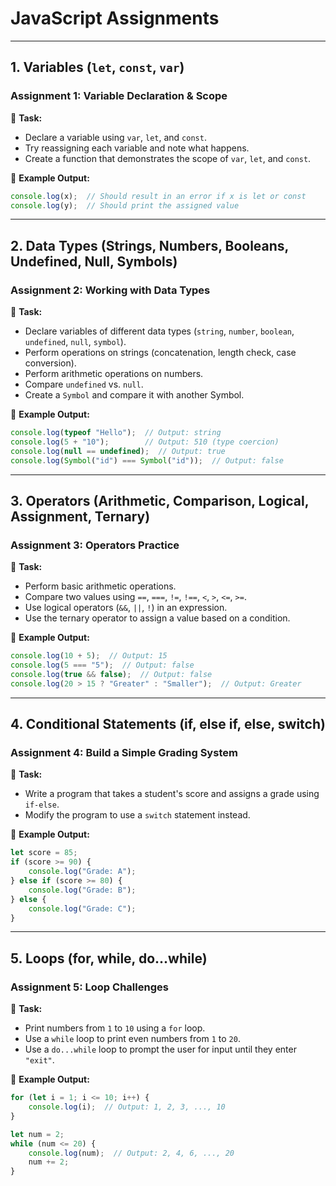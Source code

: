 # **JavaScript Assignments**  

---

## **1. Variables (`let`, `const`, `var`)**  

### **Assignment 1: Variable Declaration & Scope**  
📌 **Task:**  
- Declare a variable using `var`, `let`, and `const`.  
- Try reassigning each variable and note what happens.  
- Create a function that demonstrates the scope of `var`, `let`, and `const`.  

📝 **Example Output:**  
```js
console.log(x);  // Should result in an error if x is let or const
console.log(y);  // Should print the assigned value
```

---

## **2. Data Types (Strings, Numbers, Booleans, Undefined, Null, Symbols)**  

### **Assignment 2: Working with Data Types**  
📌 **Task:**  
- Declare variables of different data types (`string`, `number`, `boolean`, `undefined`, `null`, `symbol`).  
- Perform operations on strings (concatenation, length check, case conversion).  
- Perform arithmetic operations on numbers.  
- Compare `undefined` vs. `null`.  
- Create a `Symbol` and compare it with another Symbol.  

📝 **Example Output:**  
```js
console.log(typeof "Hello");  // Output: string
console.log(5 + "10");        // Output: 510 (type coercion)
console.log(null == undefined);  // Output: true
console.log(Symbol("id") === Symbol("id"));  // Output: false
```

---

## **3. Operators (Arithmetic, Comparison, Logical, Assignment, Ternary)**  

### **Assignment 3: Operators Practice**  
📌 **Task:**  
- Perform basic arithmetic operations.  
- Compare two values using `==`, `===`, `!=`, `!==`, `<`, `>`, `<=`, `>=`.  
- Use logical operators (`&&`, `||`, `!`) in an expression.  
- Use the ternary operator to assign a value based on a condition.  

📝 **Example Output:**  
```js
console.log(10 + 5);  // Output: 15
console.log(5 === "5");  // Output: false
console.log(true && false);  // Output: false
console.log(20 > 15 ? "Greater" : "Smaller");  // Output: Greater
```

---

## **4. Conditional Statements (if, else if, else, switch)**  

### **Assignment 4: Build a Simple Grading System**  
📌 **Task:**  
- Write a program that takes a student's score and assigns a grade using `if-else`.  
- Modify the program to use a `switch` statement instead.  

📝 **Example Output:**  
```js
let score = 85;
if (score >= 90) {
    console.log("Grade: A");
} else if (score >= 80) {
    console.log("Grade: B");
} else {
    console.log("Grade: C");
}
```

---

## **5. Loops (for, while, do...while)**  

### **Assignment 5: Loop Challenges**  
📌 **Task:**  
- Print numbers from `1` to `10` using a `for` loop.  
- Use a `while` loop to print even numbers from `1` to `20`.  
- Use a `do...while` loop to prompt the user for input until they enter `"exit"`.  

📝 **Example Output:**  
```js
for (let i = 1; i <= 10; i++) {
    console.log(i);  // Output: 1, 2, 3, ..., 10
}

let num = 2;
while (num <= 20) {
    console.log(num);  // Output: 2, 4, 6, ..., 20
    num += 2;
}
```


